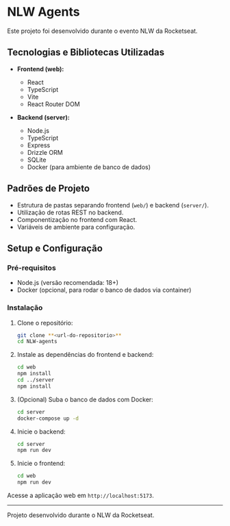 # NLW Agents

Este projeto foi desenvolvido durante o evento NLW da Rocketseat.

## Tecnologias e Bibliotecas Utilizadas

- **Frontend (web):**
  - React
  - TypeScript
  - Vite
  - React Router DOM

- **Backend (server):**
  - Node.js
  - TypeScript
  - Express
  - Drizzle ORM
  - SQLite
  - Docker (para ambiente de banco de dados)

## Padrões de Projeto
- Estrutura de pastas separando frontend (`web/`) e backend (`server/`).
- Utilização de rotas REST no backend.
- Componentização no frontend com React.
- Variáveis de ambiente para configuração.

## Setup e Configuração

### Pré-requisitos
- Node.js (versão recomendada: 18+)
- Docker (opcional, para rodar o banco de dados via container)

### Instalação

1. Clone o repositório:
   ```sh
   git clone **<url-do-repositorio>**
   cd NLW-agents
   ```

2. Instale as dependências do frontend e backend:
   ```sh
   cd web
   npm install
   cd ../server
   npm install
   ```

3. (Opcional) Suba o banco de dados com Docker:
   ```sh
   cd server
   docker-compose up -d
   ```

4. Inicie o backend:
   ```sh
   cd server
   npm run dev
   ```

5. Inicie o frontend:
   ```sh
   cd web
   npm run dev
   ```

Acesse a aplicação web em `http://localhost:5173`.

---

Projeto desenvolvido durante o NLW da Rocketseat.

